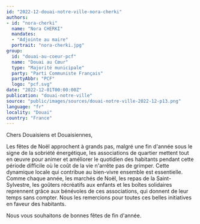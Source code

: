 ```yaml
---
id: "2022-12-douai-notre-ville-nora-cherki"
authors:
- id: "nora-cherki"
  name: "Nora CHERKI"
  mandates: 
  - "Adjointe au maire"
  portrait: "nora-cherki.jpg"
group:
  id: "douai-au-coeur-pcf"
  name: "Douai au Cœur"
  type: "Majorité municipale"
  party: "Parti Communiste Français"
  partyAbbr: "PCF"
  logo: "pcf.svg"
date: "2022-12-01T00:00:00Z"
publication: "douai-notre-ville"
source: "public/images/sources/douai-notre-ville-2022-12-p13.png"
language: "fr"
locality: "Douai"
country: "France"
---
```


Chers Douaisiens et Douaisiennes,

Les fêtes de Noël approchent à grands pas, malgré une fin d'année sous le signe de la sobriété énergétique, les associations de quartier mettent tout en œuvre pour animer et améliorer le quotidien des habitants pendant cette période difficile où le coût de la vie n'arrête pas de grimper. Cette dynamique locale qui contribue au bien-vivre ensemble est essentielle. Comme chaque année, les marchés de Noël, les repas de la Saint-Sylvestre, les goûters récréatifs aux enfants et les boîtes solidaires reprennent grâce aux bénévoles de ces associations, qui donnent de leur temps sans compter. Nous les remercions pour toutes ces belles initiatives en faveur des habitants.

Nous vous souhaitons de bonnes fêtes de fin d'année.
